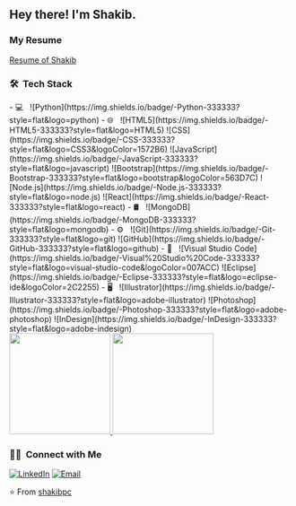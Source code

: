 <h2> Hey there! I'm Shakib.</h2>
<h3> My Resume</h3>
<a href="https://drive.google.com/file/d/1iS827W2iFxFvdXLDjeI0t_Yt8MLtstbK/view?usp=sharing">Resume of Shakib</a>
<h3> 🛠 &nbsp;Tech Stack</h3>
- 💻 &nbsp;
  ![Python](https://img.shields.io/badge/-Python-333333?style=flat&logo=python)
- 🌐 &nbsp;
  ![HTML5](https://img.shields.io/badge/-HTML5-333333?style=flat&logo=HTML5)
  ![CSS](https://img.shields.io/badge/-CSS-333333?style=flat&logo=CSS3&logoColor=1572B6)
  ![JavaScript](https://img.shields.io/badge/-JavaScript-333333?style=flat&logo=javascript)
  ![Bootstrap](https://img.shields.io/badge/-Bootstrap-333333?style=flat&logo=bootstrap&logoColor=563D7C)
  ![Node.js](https://img.shields.io/badge/-Node.js-333333?style=flat&logo=node.js)
  ![React](https://img.shields.io/badge/-React-333333?style=flat&logo=react)
- 🛢 &nbsp;
  ![MongoDB](https://img.shields.io/badge/-MongoDB-333333?style=flat&logo=mongodb)
- ⚙️ &nbsp;
  ![Git](https://img.shields.io/badge/-Git-333333?style=flat&logo=git)
  ![GitHub](https://img.shields.io/badge/-GitHub-333333?style=flat&logo=github)
- 🔧 &nbsp;
  ![Visual Studio Code](https://img.shields.io/badge/-Visual%20Studio%20Code-333333?style=flat&logo=visual-studio-code&logoColor=007ACC)
  ![Eclipse](https://img.shields.io/badge/-Eclipse-333333?style=flat&logo=eclipse-ide&logoColor=2C2255)
- 🖥 &nbsp;
  ![Illustrator](https://img.shields.io/badge/-Illustrator-333333?style=flat&logo=adobe-illustrator)
  ![Photoshop](https://img.shields.io/badge/-Photoshop-333333?style=flat&logo=adobe-photoshop)
  ![InDesign](https://img.shields.io/badge/-InDesign-333333?style=flat&logo=adobe-indesign)

<br/>

<a href="https://github.com/shakibpc">
  <img height="180em" src="https://github-readme-stats.vercel.app/api?username=shakibpc&theme=buefy&show_icons=true" />
  <img height="180em" src="https://github-readme-stats.vercel.app/api/top-langs/?username=shakibpc&theme=buefy&layout=compact" />
</a>

<br/>

<h3> 🤝🏻 &nbsp;Connect with Me </h3>
<p align="left">
<a href="https://www.linkedin.com/in/shakibpc/"><img alt="LinkedIn" src="https://img.shields.io/badge/LinkedIn-Md.%20Shakib%20Hossainh-blue?style=flat-square&logo=linkedin"></a>
<a href="mailto:shakibhossain1020@gmail.com"><img alt="Email" src="https://img.shields.io/badge/Email-shakibhossain1020@gmail.com-blue?style=flat-square&logo=gmail"></a>
</p>

⭐️ From [shakibpc](https://github.com/shakibpc)
